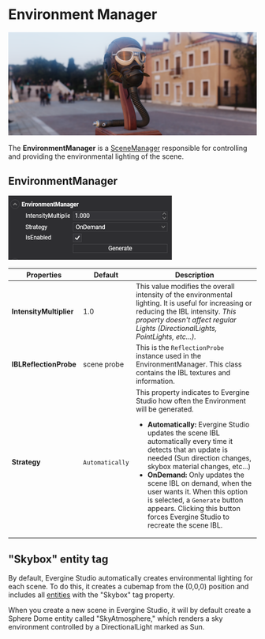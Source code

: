 # Environment Manager

![Environment Manager](images/environment.png)

The **EnvironmentManager** is a [SceneManager](../../basics/scenes/scenemanagers.md) responsible for controlling and providing the environmental lighting of the scene.

## EnvironmentManager

![EnvironmentManager](images/environmentmanager.png)

| Properties            | Default           | Description                                                                                                                                                                                                                                                                                    |
|-----------------------|-------------------|------------------------------------------------------------------------------------------------------------------------------------------------------------------------------------------------------------------------------------------------------------------------------------------------|
| **IntensityMultiplier** | 1.0               | This value modifies the overall intensity of the environmental lighting. It is useful for increasing or reducing the IBL intensity. *This property doesn't affect regular Lights (DirectionalLights, PointLights, etc...).*                                                                 |
| **IBLReflectionProbe**  | scene probe       | This is the `ReflectionProbe` instance used in the EnvironmentManager. This class contains the IBL textures and information.                                                                                                                                                                   |
| **Strategy**            | `Automatically`   | This property indicates to Evergine Studio how often the Environment will be generated. <ul><li>**Automatically:** Evergine Studio updates the scene IBL automatically every time it detects that an update is needed (Sun direction changes, skybox material changes, etc...)</li><li>**OnDemand:** Only updates the scene IBL on demand, when the user wants it. When this option is selected, a `Generate` button appears. Clicking this button forces Evergine Studio to recreate the scene IBL.</li></ul> |

## "Skybox" entity tag

By default, Evergine Studio automatically creates environmental lighting for each scene. To do this, it creates a cubemap from the (0,0,0) position and includes all [entities](../../basics/component_arch/entities/index.md) with the "Skybox" tag property.

When you create a new scene in Evergine Studio, it will by default create a Sphere Dome entity called "SkyAtmosphere," which renders a sky environment controlled by a DirectionalLight marked as Sun.